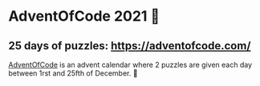 # AdventOfCode 2021 🎄
## 25 days of puzzles: https://adventofcode.com/ 

[AdventOfCode]  is an advent calendar where 2 puzzles are given each day between 1rst and 25fth of December. 🎄<br>

[AdventOfCode]: https://adventofcode.com/
